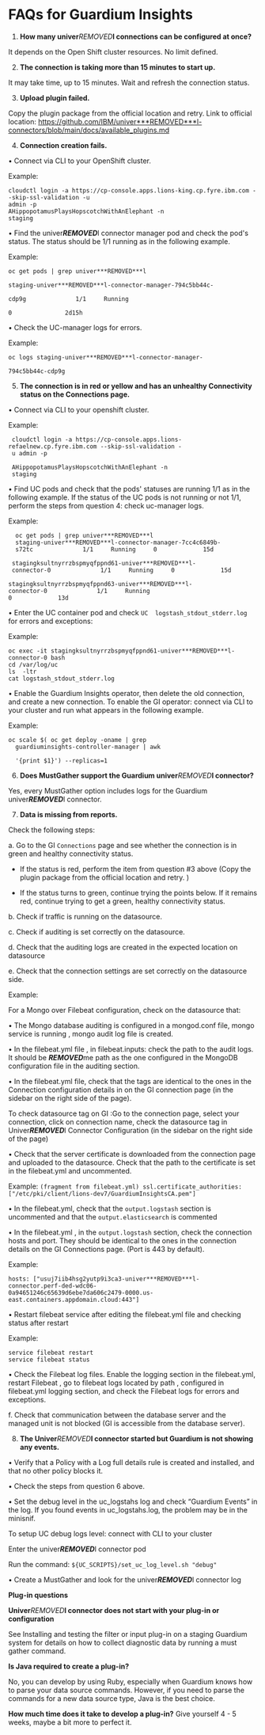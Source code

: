 # FAQs for Guardium Insights


1.	**How many univer***REMOVED***l connections can be configured at once?**

It depends on the Open Shift cluster resources. No limit defined.

2.	**The connection is taking more than 15 minutes to start up.**

It may take time, up to 15 minutes. Wait and refresh the connection status.

3.	**Upload plugin failed.**

Copy the plugin package from the official location and retry. Link to official location:
https://github.com/IBM/univer***REMOVED***l-connectors/blob/main/docs/available_plugins.md

4.	**Connection creation fails.**

•	Connect via CLI to your OpenShift cluster.

Example:

    cloudctl login -a https://cp-console.apps.lions-king.cp.fyre.ibm.com --skip-ssl-validation -u
    admin -p
    AHippopotamusPlaysHopscotchWithAnElephant -n
    staging

•	Find the univer***REMOVED***l connector manager pod and check the pod's status.
The status should be 1/1 running as in the following example.

Example:

    oc get pods | grep univer***REMOVED***l

    staging-univer***REMOVED***l-connector-manager-794c5bb44c-

    cdp9g              1/1     Running     

    0               2d15h

•	Check the UC-manager logs for errors.

Example:

    oc logs staging-univer***REMOVED***l-connector-manager-

    794c5bb44c-cdp9g

5.	**The connection is in red or yellow and has an unhealthy Connectivity status on the Connections page.**

•	Connect via CLI to your openshift cluster.

Example:

     cloudctl login -a https://cp-console.apps.lions-refaelnew.cp.fyre.ibm.com --skip-ssl-validation -
     u admin -p

     AHippopotamusPlaysHopscotchWithAnElephant -n
     staging

•	Find UC pods and check that the pods' statuses are running 1/1 as in the following example. If the status of the UC pods is not running or not 1/1, perform the steps from question 4: check uc-manager logs.

Example:

      oc get pods | grep univer***REMOVED***l
      staging-univer***REMOVED***l-connector-manager-7cc4c6849b-
      s72tc              1/1     Running     0             15d

     stagingksultnyrrzbspmyqfppnd61-univer***REMOVED***l-
     connector-0              1/1     Running     0             15d

    stagingksultnyrrzbspmyqfppnd63-univer***REMOVED***l-
    connector-0              1/1     Running     
    0             13d

•	Enter the UC container pod and check ```UC  logstash_stdout_stderr.log``` for errors and exceptions:

Example:

    oc exec -it stagingksultnyrrzbspmyqfppnd61-univer***REMOVED***l-connector-0 bash
    cd /var/log/uc
    ls  -ltr
    cat logstash_stdout_stderr.log

•	Enable the Guardium Insights operator, then delete the old connection, and create a new connection. To enable the GI operator: connect via CLI to your cluster and run what appears in the following example.

Example:

    oc scale $( oc get deploy -oname | grep
      guardiuminsights-controller-manager | awk

      '{print $1}') --replicas=1

6.	**Does MustGather support the Guardium univer***REMOVED***l connector?**

Yes, every MustGather option includes logs for the Guardium univer***REMOVED***l connector. 

7.	**Data is missing from reports.**

Check the following steps:

a.	Go to the GI ```Connections``` page and see whether the connection is in green and healthy connectivity status.

* If the status is red, perform the item from question #3 above (Copy the plugin package from the official location and retry. )

* If the status turns to green, continue trying the points below. If it remains red, continue trying to get a green, healthy connectivity status. 

b.	Check if traffic is running on the datasource.

c.	Check if auditing is set correctly on the datasource.

d.	Check that the auditing logs are created in the expected location on datasource

e.	Check that the connection settings are set correctly on the datasource side.

Example:

For a Mongo over Filebeat configuration, check on the datasource that:

•	The Mongo database auditing is configured in a mongod.conf file, mongo service is running , mongo audit log file is created.

•	In the filebeat.yml file , in filebeat.inputs: check the path to the audit logs. It should be ***REMOVED***me path as the one configured in the MongoDB configuration file in the auditing section.

•	In the filebeat.yml file,  check that the tags are identical to the ones in the Connection configuration details in on the GI connection page (in the sidebar on the right side of the page).

To check datasource tag on GI :Go to the connection page, select your connection, click on connection name, check the datasource tag in Univer***REMOVED***l Connector Configuration (in the sidebar on the right side of the page)

•	Check that the server certificate is downloaded from the connection page and uploaded to the datasource. Check that the path to the certificate is set in the filebeat.yml and uncommented.

Example: ```(fragment from filebeat.yml)
ssl.certificate_authorities: ["/etc/pki/client/lions-dev7/GuardiumInsightsCA.pem"]```

•	In the filebeat.yml, check that the  ```output.logstash```  section is uncommented and that the ```output.elasticsearch``` is commented

•	In the filebeat.yml , in the ```output.logstash```   section, check the connection hosts and port. They should be identical to the ones in the connection details on the GI Connections page. (Port is 443 by default).

Example:

    hosts: ["usuj7iib4hsg2yutp9i3ca3-univer***REMOVED***l-
    connector.perf-ded-wdc06-
    0a94651246c65639d6ebe7da606c2479-0000.us-
    east.containers.appdomain.cloud:443"]

    
•	Restart filebeat service after editing the filebeat.yml file and checking status after restart

Example:

    service filebeat restart
    service filebeat status

•	Check the Filebeat log files. Enable the logging section in the filebeat.yml, restart Filebeat , go to filebeat logs located by path , configured in filebeat.yml logging section, and check the Filebeat logs for errors and exceptions.


f.	Check that communication between the database server and the managed unit is not blocked (GI  is accessible from the database server).

8.	**The Univer***REMOVED***l connector started but Guardium is not showing any events.**

•	Verify that a Policy with a Log full details rule is created and installed, and that no other policy blocks it.

•	Check the steps from question 6 above.

•	Set the debug level in the uc_logstahs log and check “Guardium Events” in the log. If you found events in uc_logstahs.log, the problem may be in the minisnif.

To setup UC debug logs level:
connect with CLI to your cluster

Enter the univer***REMOVED***l connector pod

Run the command: ```${UC_SCRIPTS}/set_uc_log_level.sh "debug"```

•	Create a MustGather and look for the univer***REMOVED***l connector log 

**Plug-in questions**

**Univer***REMOVED***l connector does not start with your plug-in or configuration**

See Installing and testing the filter or input plug-in on a staging Guardium system for details on how to collect diagnostic data by running a must gather command.

**Is Java required to create a plug-in?**

No, you can develop by using Ruby, especially when Guardium knows how to parse your data source commands. However, if you need to parse the commands for a new data source type, Java is the best choice.

**How much time does it take to develop a plug-in?**
Give yourself 4 - 5 weeks, maybe a bit more to perfect it.
